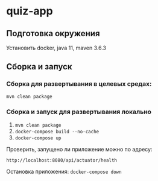 # quiz-app

## Подготовка окружения
Установить docker, java 11, maven 3.6.3

## Сборка и запуск
### Сборка для развертывания в целевых средах:
`mvn clean package`

### Сборка и запуск для развертывания локально
1. `mvn clean package`
2. `docker-compose build --no-cache`
3. `docker-compose up`

Проверить, запущено ли приложение можно по адресу:

`http://localhost:8080/api/actuator/health`

Остановка приложения:
`docker-compose down`